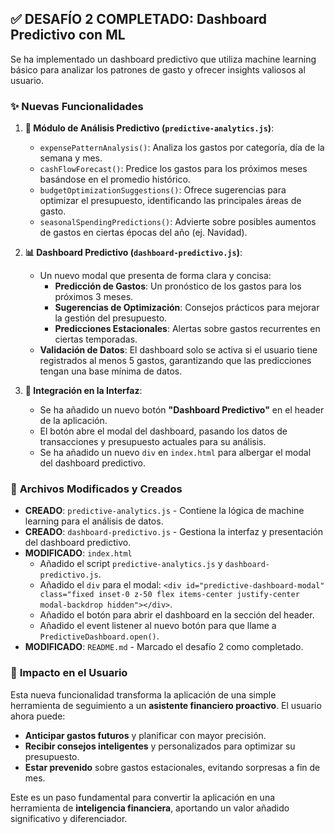 ## ✅ **DESAFÍO 2 COMPLETADO: Dashboard Predictivo con ML**

Se ha implementado un dashboard predictivo que utiliza machine learning básico para analizar los patrones de gasto y ofrecer insights valiosos al usuario.

### ✨ **Nuevas Funcionalidades**

1.  **🤖 Módulo de Análisis Predictivo (`predictive-analytics.js`)**:
    *   `expensePatternAnalysis()`: Analiza los gastos por categoría, día de la semana y mes.
    *   `cashFlowForecast()`: Predice los gastos para los próximos meses basándose en el promedio histórico.
    *   `budgetOptimizationSuggestions()`: Ofrece sugerencias para optimizar el presupuesto, identificando las principales áreas de gasto.
    *   `seasonalSpendingPredictions()`: Advierte sobre posibles aumentos de gastos en ciertas épocas del año (ej. Navidad).

2.  **📊 Dashboard Predictivo (`dashboard-predictivo.js`)**:
    *   Un nuevo modal que presenta de forma clara y concisa:
        *   **Predicción de Gastos**: Un pronóstico de los gastos para los próximos 3 meses.
        *   **Sugerencias de Optimización**: Consejos prácticos para mejorar la gestión del presupuesto.
        *   **Predicciones Estacionales**: Alertas sobre gastos recurrentes en ciertas temporadas.
    *   **Validación de Datos**: El dashboard solo se activa si el usuario tiene registrados al menos 5 gastos, garantizando que las predicciones tengan una base mínima de datos.

3.  **🎨 Integración en la Interfaz**:
    *   Se ha añadido un nuevo botón **"Dashboard Predictivo"** en el header de la aplicación.
    *   El botón abre el modal del dashboard, pasando los datos de transacciones y presupuesto actuales para su análisis.
    *   Se ha añadido un nuevo `div` en `index.html` para albergar el modal del dashboard predictivo.

### 🔧 **Archivos Modificados y Creados**

*   **CREADO**: `predictive-analytics.js` - Contiene la lógica de machine learning para el análisis de datos.
*   **CREADO**: `dashboard-predictivo.js` - Gestiona la interfaz y presentación del dashboard predictivo.
*   **MODIFICADO**: `index.html`
    *   Añadido el script `predictive-analytics.js` y `dashboard-predictivo.js`.
    *   Añadido el `div` para el modal: `<div id="predictive-dashboard-modal" class="fixed inset-0 z-50 flex items-center justify-center modal-backdrop hidden"></div>`.
    *   Añadido el botón para abrir el dashboard en la sección del header.
    *   Añadido el event listener al nuevo botón para que llame a `PredictiveDashboard.open()`.
*   **MODIFICADO**: `README.md` - Marcado el desafío 2 como completado.

### 🚀 **Impacto en el Usuario**

Esta nueva funcionalidad transforma la aplicación de una simple herramienta de seguimiento a un **asistente financiero proactivo**. El usuario ahora puede:

*   **Anticipar gastos futuros** y planificar con mayor precisión.
*   **Recibir consejos inteligentes** y personalizados para optimizar su presupuesto.
*   **Estar prevenido** sobre gastos estacionales, evitando sorpresas a fin de mes.

Este es un paso fundamental para convertir la aplicación en una herramienta de **inteligencia financiera**, aportando un valor añadido significativo y diferenciador.
